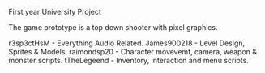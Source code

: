 First year University Project

The game prototype is a top down shooter with pixel graphics.


r3sp3ctHsM - Everything Audio Related.
James900218 - Level Design, Sprites & Models.
raimondsp20 - Character movevemt, camera, weapon & monster scripts.
tTheLegeend - Inventory, interaction and menu scripts.
